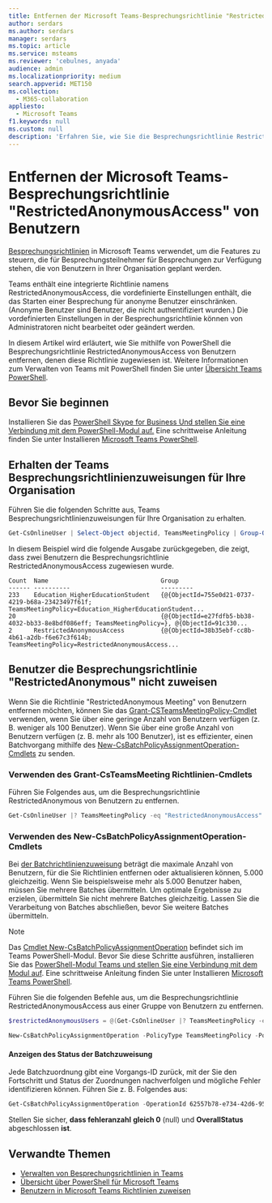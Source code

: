 ```yaml
---
title: Entfernen der Microsoft Teams-Besprechungsrichtlinie "RestrictedAnonymousAccess" von Benutzern
author: serdars
ms.author: serdars
manager: serdars
ms.topic: article
ms.service: msteams
ms.reviewer: 'cebulnes, anyada'
audience: admin
ms.localizationpriority: medium
search.appverid: MET150
ms.collection:
  - M365-collaboration
appliesto:
  - Microsoft Teams
f1.keywords: null
ms.custom: null
description: 'Erfahren Sie, wie Sie die Besprechungsrichtlinie RestrictedAnonymousAccess Teams Benutzern in Ihrer Organisation entfernen.'
---
```

# <a name="remove-the-restrictedanonymousaccess-teams-meeting-policy-from-users"></a>Entfernen der Microsoft Teams-Besprechungsrichtlinie "RestrictedAnonymousAccess" von Benutzern

[Besprechungsrichtlinien](meeting-policies-overview.md) in Microsoft Teams verwendet, um die Features zu steuern, die für Besprechungsteilnehmer für Besprechungen zur Verfügung stehen, die von Benutzern in Ihrer Organisation geplant werden. 

Teams enthält eine integrierte Richtlinie namens RestrictedAnonymousAccess, die vordefinierte Einstellungen enthält, die das Starten einer Besprechung für anonyme Benutzer einschränken. (Anonyme Benutzer sind Benutzer, die nicht authentifiziert wurden.) Die vordefinierten Einstellungen in der Besprechungsrichtlinie können von Administratoren nicht bearbeitet oder geändert werden.

In diesem Artikel wird erläutert, wie Sie mithilfe von PowerShell die Besprechungsrichtlinie RestrictedAnonymousAccess von Benutzern entfernen, denen diese Richtlinie zugewiesen ist. Weitere Informationen zum Verwalten von Teams mit PowerShell finden Sie unter [Übersicht Teams PowerShell](teams-powershell-overview.md).

## <a name="before-you-start"></a>Bevor Sie beginnen

Installieren Sie das [PowerShell Skype for Business Und stellen Sie eine Verbindung mit dem PowerShell-Modul auf.](/microsoft-365/enterprise/manage-skype-for-business-online-with-microsoft-365-powershell) Eine schrittweise Anleitung finden Sie unter Installieren [Microsoft Teams PowerShell](teams-powershell-install.md).

## <a name="get-the-teams-meeting-policy-assignments-for-your-organization"></a>Erhalten der Teams Besprechungsrichtlinienzuweisungen für Ihre Organisation

Führen Sie die folgenden Schritte aus, Teams Besprechungsrichtlinienzuweisungen für Ihre Organisation zu erhalten.

```powershell
Get-CsOnlineUser | Select-Object objectid, TeamsMeetingPolicy | Group-Object TeamsMeetingPolicy
```

In diesem Beispiel wird die folgende Ausgabe zurückgegeben, die zeigt, dass zwei Benutzern die Besprechungsrichtlinie RestrictedAnonymousAccess zugewiesen wurde.

```console
Count  Name                               Group
------ ----------                         ---------
233    Education_HigherEducationStudent   {@{ObjectId=755e0d21-0737-4219-b68a-23423497f61f; TeamsMeetingPolicy=Education_HigherEducationStudent...
20                                        {@{ObjectId=e27fdfb5-bb38-4032-bb33-8e8bdf086eff; TeamsMeetingPolicy=}, @{ObjectId=91c330...
2      RestrictedAnonymousAccess          {@{ObjectId=38b35ebf-cc8b-4b61-a2db-f6e67c3f614b; TeamsMeetingPolicy=RestrictedAnonymousAccess...
```

## <a name="unassign-the-restrictedanonymous-meeting-policy-from-users"></a>Benutzer die Besprechungsrichtlinie "RestrictedAnonymous" nicht zuweisen

Wenn Sie die Richtlinie "RestrictedAnonymous Meeting" von Benutzern entfernen möchten, können Sie das [Grant-CSTeamsMeetingPolicy-Cmdlet](/powershell/module/skype/grant-csteamsmeetingpolicy) verwenden, wenn Sie über eine geringe Anzahl von Benutzern verfügen (z. B. weniger als 100 Benutzer). Wenn Sie über eine große Anzahl von Benutzern verfügen (z. B. mehr als 100 Benutzer), ist es effizienter, einen Batchvorgang mithilfe des  [New-CsBatchPolicyAssignmentOperation-Cmdlets](/powershell/module/teams/new-csbatchpolicyassignmentoperation) zu senden.

### <a name="use-the-grant-csteamsmeeting-policy-cmdlet"></a>Verwenden des Grant-CsTeamsMeeting Richtlinien-Cmdlets

Führen Sie Folgendes aus, um die Besprechungsrichtlinie RestrictedAnonymous von Benutzern zu entfernen.

```powershell
Get-CsOnlineUser |? TeamsMeetingPolicy -eq "RestrictedAnonymousAccess" | Select-Object objectid | foreach {Grant-CsTeamsMeetingPolicy -Identity $_.ObjectId -PolicyName $null}
```

### <a name="use-the-new-csbatchpolicyassignmentoperation-cmdlet"></a>Verwenden des New-CsBatchPolicyAssignmentOperation-Cmdlets

Bei [der Batchrichtlinienzuweisung](assign-policies-users-and-groups.md#assign-a-policy-to-a-batch-of-users) beträgt die maximale Anzahl von Benutzern, für die Sie Richtlinien entfernen oder aktualisieren können, 5.000 gleichzeitig. Wenn Sie beispielsweise mehr als 5.000 Benutzer haben, müssen Sie mehrere Batches übermitteln. Um optimale Ergebnisse zu erzielen, übermitteln Sie nicht mehrere Batches gleichzeitig. Lassen Sie die Verarbeitung von Batches abschließen, bevor Sie weitere Batches übermitteln.

> [!NOTE]
> Das [Cmdlet New-CsBatchPolicyAssignmentOperation](/powershell/module/teams/new-csbatchpolicyassignmentoperation) befindet sich im Teams PowerShell-Modul. Bevor Sie diese Schritte ausführen, installieren Sie das [PowerShell-Modul Teams und stellen Sie eine Verbindung mit dem Modul auf](https://www.powershellgallery.com/packages/MicrosoftTeams). Eine schrittweise Anleitung finden Sie unter Installieren [Microsoft Teams PowerShell](teams-powershell-install.md).

Führen Sie die folgenden Befehle aus, um die Besprechungsrichtlinie RestrictedAnonymousAccess aus einer Gruppe von Benutzern zu entfernen.

```powershell
$restrictedAnonymousUsers = @(Get-CsOnlineUser |? TeamsMeetingPolicy -eq "RestrictedAnonymousAccess" | %{ $_.ObjectId })
```

```powershell
New-CsBatchPolicyAssignmentOperation -PolicyType TeamsMeetingPolicy -PolicyName $null -Identity $restrictedAnonymousUsers -OperationName "Batch unassign meeting policy"
```

#### <a name="get-the-status-of-the-batch-assignment"></a>Anzeigen des Status der Batchzuweisung

Jede Batchzuordnung gibt eine Vorgangs-ID zurück, mit der Sie den Fortschritt und Status der Zuordnungen nachverfolgen und mögliche Fehler identifizieren können. Führen Sie z. B. Folgendes aus:

```powershell
Get-CsBatchPolicyAssignmentOperation -OperationId 62557b78-e734-42d6-952f-41a454ed6115
```

Stellen Sie sicher, **dass fehleranzahl** **gleich 0** (null) und **OverallStatus** abgeschlossen **ist**.

## <a name="related-topics"></a>Verwandte Themen

- [Verwalten von Besprechungsrichtlinien in Teams](meeting-policies-overview.md)
- [Übersicht über PowerShell für Microsoft Teams](teams-powershell-overview.md)
- [Benutzern in Microsoft Teams Richtlinien zuweisen](policy-assignment-overview.md)